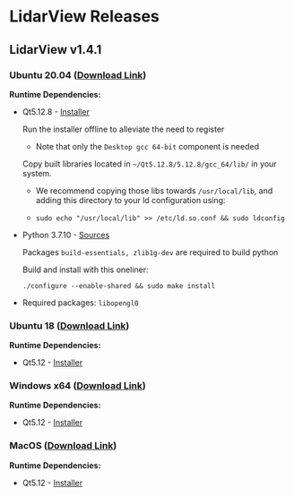 # LidarView Releases

## LidarView v1.4.1

### Ubuntu 20.04 ([Download Link](http://www.example.org))

**Runtime Dependencies:**

* Qt5.12.8 - [Installer](https://download.qt.io/official_releases/qt/5.12/5.12.8/qt-opensource-linux-x64-5.12.8.run)

    Run the installer offline to alleviate the need to register
    
    * Note that only the `Desktop gcc 64-bit` component is needed
    
    Copy built libraries located in `~/Qt5.12.8/5.12.8/gcc_64/lib/` in your system.
    
    * We recommend copying those libs towards `/usr/local/lib`, and adding this directory to your ld configuration using:
    
    * `sudo echo "/usr/local/lib" >> /etc/ld.so.conf && sudo ldconfig`
    
* Python 3.7.10 - [Sources](https://www.python.org/downloads/release/python-3710/)

    Packages `build-essentials, zlib1g-dev` are required to build python

    Build and install with this oneliner:
    
    `./configure --enable-shared && sudo make install`
  
* Required packages: `libopengl0`

### Ubuntu 18 ([Download Link](http://www.example.org))

**Runtime Dependencies:**

* Qt5.12 - [Installer](http://download.qt.io/official_releases/qt/5.12/5.12.10/qt-opensource-linux-x64-5.12.10.run)

### Windows x64 ([Download Link](http://www.example.org))

**Runtime Dependencies:**

* Qt5.12 - [Installer](http://download.qt.io/official_releases/qt/5.12/5.12.10/qt-opensource-windows-x86-5.12.10.exe)

### MacOS ([Download Link](http://www.example.org))

**Runtime Dependencies:**

* Qt5.12 - [Installer](http://download.qt.io/official_releases/qt/5.12/5.12.10/qt-opensource-mac-x64-5.12.10.dmg)
